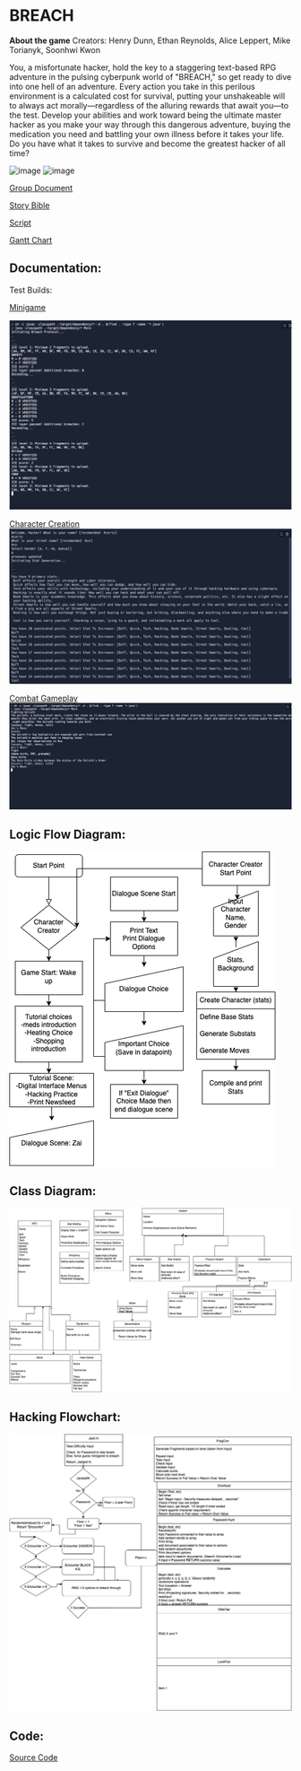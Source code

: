 # BREACH

**About the game**
Creators: Henry Dunn, Ethan Reynolds, Alice Leppert, Mike Torianyk, Soonhwi Kwon

You, a misfortunate hacker, hold the key to a staggering text-based RPG adventure in the pulsing cyberpunk world of "BREACH," so get ready to dive into one hell of an adventure. Every action you take in this perilous environment is a calculated cost for survival, putting your unshakeable will to always act morally—regardless of the alluring rewards that await you—to the test. Develop your abilities and work toward being the ultimate master hacker as you make your way through this dangerous adventure, buying the medication you need and battling your own illness before it takes your life. Do you have what it takes to survive and become the greatest hacker of all time?

![image](https://user-images.githubusercontent.com/111773778/194080799-3e374537-3adb-49a0-a71e-6b96d9c2d959.png)
![image](https://user-images.githubusercontent.com/111773778/194082045-cb49db3f-09c2-40eb-9f95-8fe23d39125e.png)

[Group Document](https://docs.google.com/document/d/16o9tm4EJEJgIJ_SVGlFb9HzssX2HX6fr_Upzf-av26Q/edit#heading=h.8u4cuzrt53ul)

[Story Bible](https://docs.google.com/document/d/15taXRiK_nZUFxZ9W9-CO2CFN0xQnKKP_GfnRXjOSf8s/edit?pli=1)

[Script](https://docs.google.com/document/d/1Qjh23gE_WB8_aal9vJV3sBwLMWVz2FkQeRyzKk_xZLo/edit#)

[Gantt Chart](https://docs.google.com/spreadsheets/d/1J6GKBTyqIrBM73ZpL0BXzlJh03pcNf9Ylj9XMmmKJmw/edit?usp=sharing)

## Documentation: 
Test Builds:

[Minigame](https://replit.com/@henryD8/CP2077-Hacking#Main.java)

![Screenshot](https://github.com/ArtAcapella/RPG_Group_Project/blob/main/images/Screen%20Shot%202023-04-14%20at%209.10.01%20AM.png)

[Character Creation](https://replit.com/@henryD8/CharacterBuildingBetaPhase#Main.java)
![Screenshot](https://github.com/ArtAcapella/RPG_Group_Project/blob/main/images/Screenshot%202023-05-21%208.31.10%20PM.png)

[Combat Gameplay](https://replit.com/@henryD8/ZaiCombatTest)
![Screenshot](https://github.com/ArtAcapella/RPG_Group_Project/blob/main/images/Screen%20Shot%202023-04-28%20at%209.14.12%20AM.png)

## Logic Flow Diagram:

![Logic Flow Diagram](https://github.com/ArtAcapella/RPG_Group_Project/blob/main/images/MainGame.drawio.png?raw=true)

## Class Diagram:

![Class Diagram](https://github.com/ArtAcapella/RPG_Group_Project/blob/main/images/Class%20Diagram%20Group%20Project.drawio.png?raw=true)

## Hacking Flowchart:
![Hacking Flowchart](https://github.com/ArtAcapella/RPG_Group_Project/blob/main/images/HackingFlowchart.jpg?raw=true)

## Code:
[Source Code](https://github.com/ArtAcapella/RPG_Group_Project/tree/main/src)


